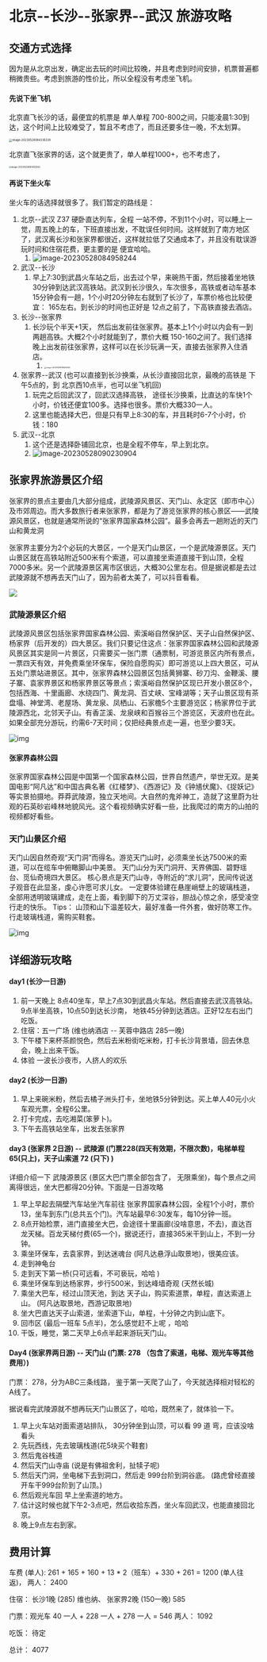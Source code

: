 # 北京--长沙--张家界--武汉  旅游攻略

## 交通方式选择

因为是从北京出发，确定出去玩的时间比较晚，并且考虑到时间安排，机票普遍都稍微贵些。考虑到旅游的性价比，所以全程没有考虑坐飞机。

#### 先说下坐飞机

北京直飞长沙的话，最便宜的机票是 单人单程  700-800之间，只能凌晨1:30到达，这个时间上比较难受了，暂且不考虑了，而且还要多住一晚，不太划算。

<img src="https://raw.githubusercontent.com/Kobe10/pic/master/image-20230528084336339.png" alt="image-20230528084336339" style="zoom:40%;" />

北京直飞张家界的话，这个就更贵了，单人单程1000+，也不考虑了，

<img src="https://raw.githubusercontent.com/Kobe10/pic/master/image-20230528084426563.png" alt="image-20230528084426563" style="zoom:30%;" />

#### 再说下坐火车

坐火车的话选择就很多了。我们暂定的路线是：

1. 北京--武汉   Z37  硬卧直达列车，全程 一站不停，不到11个小时，可以睡上一觉，周五晚上的车，下班直接出发，不耽误任何时间。这样就到了南方地区了，武汉离长沙和张家界都很近，这样就拉低了交通成本了，并且没有耽误游玩时间和住宿花费，更主要的是 便宜哈哈。
   1. ![image-20230528084958244](https://raw.githubusercontent.com/Kobe10/pic/master/image-20230528084958244.png)
2. 武汉--长沙
   1. 早上7:30到武昌火车站之后，出去过个早，来碗热干面，然后接着坐地铁 30分钟到达武汉高铁站。武汉到长沙很久，车次很多，高铁或者动车基本15分钟会有一趟，1个小时20分钟左右就到了长沙了，车票价格也比较便宜： 165左右。到长沙的时间也正好是 12点之前了，下高铁直接去酒店。
3. 长沙--张家界
   1. 长沙玩个半天+1天， 然后出发前往张家界。基本上1个小时以内会有一到两趟高铁。大概2个小时就能到了，票价大概 150-160之间了。我们选择晚上出发前往张家界，这样可以在长沙玩满一天，直接去张家界入住酒店。
      1. <img src="https://raw.githubusercontent.com/Kobe10/pic/master/image-20230528085814663.png" alt="image-20230528085814663" style="zoom: 25%;" />
4. 张家界--武汉   (也可以直接到长沙换乘，从长沙直接回北京，最晚的高铁是 下午5点的，到 北京西10点半，也可以坐飞机回)
   1. 玩完之后回武汉了，回武汉选择高铁， 途径长沙换乘，比直达的车快1个小时，价钱还便宜100多。选择也很多。票价大概330一人。
   2. 这里也能选择大巴，但是只有早上8:30的车，并且耗时6-7个小时，价钱：180
5. 武汉--北京
   1. 这个还是选择卧铺回北京，也是全程不停车，早上到北京。
   2. ![image-20230528090230904](https://raw.githubusercontent.com/Kobe10/pic/master/image-20230528090230904.png)



## 张家界旅游景区介绍

张家界的景点主要由几大部分组成，武陵源风景区、天门山、永定区（即市中心）及市郊周边。而大多数旅行者来张家界，都是为了游览张家界的核心景区——武陵源风景区，也就是通常所说的“张家界国家森林公园”。最多会再去一趟附近的天门山和黄龙洞

张家界主要分为2个必玩的大景区，一个是天门山景区，一个是武陵源景区。天门山景区就在高铁站附近500米有个索道，可以直接坐索道直接干到山顶，全程7000多米。另一个武陵源景区离市区很远，大概30公里左右。但是据说都是去过武陵源就不想再去天门山了，因为前者太美了，可以抖音看看。

![](https://raw.githubusercontent.com/Kobe10/pic/master/v2-4e3d05f9b50b66026a486390d4198a85_1440w-20230528093824893.webp)

### 武陵源景区介绍

武陵源风景区包括张家界国家森林公园、索溪峪自然保护区、天子山自然保护区、杨家界（后开发的）四大景区。我们只要记住这点：张家界国家森林公园和武陵源风景区其实是同一片景区，只需要买一张门票（通票制，可游览景区内所有景点，一票四天有效，并免费乘坐环保车，保险自愿购买）即可游览以上四大景区，可从五处门票站进景区。其中，张家界森林公园景区包括黄狮寨、砂刀沟、金鞭溪、腰子寨、袁家界景区和杨家界景区等景点；索溪峪自然保护区现已开发小景区8个，包括西海、十里画廊、水绕四门、黄龙洞、百丈峡、宝峰湖等；天子山景区现有茶盘塌、神堂湾、老屋场、黄龙泉、凤栖山、石家檐5个主要游览区；杨家界位于武陵源西北，北邻天子山。有香芷溪、龙泉峡和百猴谷三个游览区，天波府也在此。如果全部充分游玩，约需6-7天时间；仅把经典景点走一遍，也至少要3天。

![img](https://raw.githubusercontent.com/Kobe10/pic/master/v2-2e73e0d8181676d675c88d97f8f8a5ce_1440w.webp)

#### 张家界森林公园

张家界国家森林公园是中国第一个国家森林公园，世界自然遗产，举世无双。是美国电影“阿凡达”和中国古典名著《红楼梦》、《西游记》及《钟馗伏魔》、《捉妖记》等实景拍摄地。莽莽武陵源，独立天地间。大自然的鬼斧神工，造就了这里蔚为壮观的石英砂岩峰林地貌风光。这个看视频确实好看一些，比我爬过的南方的山拍的视频都好看些。



### 天门山景区介绍

天门山因自然奇观“天门洞”而得名。游览天门山时，必须乘坐长达7500米的索道，可以在缆车中俯瞰脚山中美景。 天门山分为天门洞开、天界佛国、碧野瑶台、觅仙奇境四大景区。 核心景点是天门山寺，寺附近的“求儿洞”，民间传说送子观音在此显圣，虔心许愿可求儿女。 一定要体验建在悬崖峭壁上的玻璃栈道，全部用透明玻璃建成，走在上面，看到脚下的万丈深谷，胆战心惊之余，感受凌空行走的快乐。 Tips： 山顶和山下温差较大，最好准备一件外套，做好防寒工作。 行走玻璃栈道，需购买鞋套。

![img](https://raw.githubusercontent.com/Kobe10/pic/master/v2-46efb135c80ddd2cdeefa9c632d02b01_1440w.webp)



## 详细游玩攻略

#### day1 (长沙一日游)

1. 前一天晚上 8点40坐车，早上7点30到武昌火车站。然后直接去武汉高铁站。9点半坐高铁，10点50到达长沙南， 地铁45分钟到达酒店。正好12左右出门吃饭。
2. 住宿：五一广场 (维也纳酒店 -- 芙蓉中路店  285一晚)
3. 下午楼下来杯茶颜悦色，然后去米粉街吃米粉，打卡长沙背景墙，回去休息会，晚上出来干饭。
4. 体验 一波长沙夜市，人挤人的欢乐

#### day2  (长沙一日游)

1. 早上来碗米粉，然后去橘子洲头打卡，坐地铁5分钟到达。买上单人40元小火车观光票，全程6公里。
2. 打卡完成，去吃湘菜(笨萝卜)。
3. 下午去高铁站坐车，出发去张家界



#### day3 (张家界 2日游)   -- 武陵源 (门票228(四天有效期，不限次数)，电梯单程 65(只上)，天子山索道 72 (只下) )

详细介绍一下 武陵源景区 (景区大巴门票全部包含了， 无限乘坐)，每个景点之间离得很远，坐大巴都得20分钟。下面是一日游攻略

1. 早上早起去隔壁汽车站坐汽车前往 张家界国家森林公园，全程1个小时，票价13，坐车到东门(总共五个门)。汽车站最早6:30发车，每10分钟一班。
2. 8点开始检票，进门直接坐大巴，会途径十里画廊(没啥意思，不去)，直达百龙天梯。百龙天梯付费(65一个)，据说还行，直接365米干到山上，不到一分钟。
3. 乘坐环保车，去袁家界，到达迷魂台 (阿凡达悬浮山取景地)，很美应该。
4. 走到神龟台
5. 走到天下第一桥(只可远看，不可亵玩，哈哈 )
6. 乘坐环保车到达杨家界，步行500米，到达峰墙奇观 (天然长城)
7. 乘坐大巴车，经过山顶天池，到达 天子山，购买索道票，单程，直达索道上山。 (阿凡达取景地，西游记取景地)
8. 坐大巴直达天子山索道，坐索道下山，单程，十分钟之内到山底下。
9. 回市区  (最后一班车  5点半)，怎么感觉赶不上呢 ，哈哈
10. 干饭，睡觉，第二天早上6点半起来游玩天门山。



#### Day4 (张家界两日游)  -- 天门山  (门票:  278 （包含了索道，电梯、观光车等其他费用）) 

门票： 278，分为ABC三条线路， 鉴于第一天爬了山了，今天就选择相对轻松的A线了。

据说看完武陵源就不想再玩天门山景区了，哈哈，既然来了，就体验一下。

1. 早上火车站对面索道站排队， 30分钟坐到山顶，可以看 99 道 弯，应该没啥看头
2. 先玩西线，先去玻璃栈道(花5块买个鞋套)
3. 然后鬼谷栈道
4. 然后天门山寺庙 (说是有佛祖舍利，扯犊子呢)
5. 然后天门洞，坐电梯下去到洞口，然后走 999台阶到洞谷底。 (路虎曾经直接开车干999台阶到了山顶。)
6. 然后观光车回 早上坐索道的地方。
7. 估计这时候也就下午2-3点吧，然后收拾东西，坐火车回武汉，也能直接回北京。
8. 晚上9点左右到家。



## 费用计算

车费 (单人): 261 +  165 +  160 + 13 * 2（班车）+ 330 + 261    =   1200  (单人往返)， 两人： 2400

住宿： 长沙1晚 (285) 维也纳、 张家界2晚  (150一晚)    585

门票：观光车 40 一人 + 228 一人  + 278 一人 =  546  两人： 1092

吃饭： 待定

总计： 4077